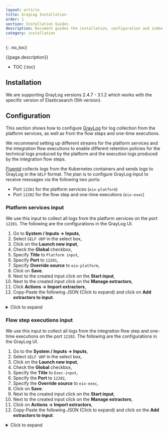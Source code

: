 ```yaml
---
layout: article
title: GrayLog Installation
order: 1
section: Installation Guides
description: Document guides the installation, configuration and index setup of the GrayLog service.
category: installation
---
```


{: .no_toc}

{{page.description}}

- TOC
{:toc}

## Installation

We are supporting GrayLog versions 2.4.7 - 3.1.2 which works with the specific
version of Elasticsearch (5th version).

## Configuration

This section shows how to configure [GrayLog](graylog) for log collection
from the platform services, as well as from the flow steps and one-time executions.

We recommend setting up different streams for the platform services and the
integration flow executions to enable different retention policies for the
technical logs produced by the platform and the execution logs produced by the
integration flow steps.

[Fluentd](/on-premises/kubernetes/fluentd) collects logs from the Kubernetes containers
and sends logs to GrayLog in the `GELF` format. The plan is to configure GrayLog
input to receive messages via the following two ports:

*   Port `12201` for the platform services (`eio-platform`)
*   Port `12202` for the flow step and one-time executions (`eio-exec`)

### Platform services input

We use this input to collect all logs from the platform services on the port
`12201`. The following are the configurations in the GrayLog UI.

1.  Go to **System / Inputs -> Inputs**,
2.  Select `GELF UDP` in the select box,
3.  Click on the **Launch new input**,
4.  Check the **Global** checkbox,
5.  Specify **Title** to `Platform input`,
6.  Specify **Port** to `12201`,
7.  Specify **Override source** to `eio-platform`,
8.  Click on **Save**.
9.  Next to the created input click on the **Start input**,
10.  Next to the created input click on the **Manage extractors**,
11.  Click **Actions -> Import extractors**,
12.  Copy-Paste the following JSON (Click to expand) and click on **Add extractors to input**.
<details close markdown="block">
<summary>
Click to expand
</summary>
{: .text-delta }
```json
{
   "extractors": [
     {
       "title": "Truncate message",
       "extractor_type": "regex_replace",
       "converters": [],
       "order": 0,
       "cursor_strategy": "copy",
       "source_field": "message",
       "target_field": "message",
       "extractor_config": {
         "replacement": "$1",
         "regex": "^(.{0,524288}).*$"
       },
       "condition_type": "none",
       "condition_value": ""
     },
     {
       "title": "JSON",
       "extractor_type": "json",
       "converters": [],
       "order": 1,
       "cursor_strategy": "copy",
       "source_field": "message",
       "target_field": "message",
       "extractor_config": {
         "flatten": false,
         "key_separator": ".",
         "list_separator": ", ",
         "kv_separator": "="
       },
       "condition_type": "string",
       "condition_value": "level"
     },
     {
       "title": "K8S Fluentd",
       "extractor_type": "json",
       "converters": [],
       "order": 2,
       "cursor_strategy": "copy",
       "source_field": "log",
       "target_field": "",
       "extractor_config": {
         "flatten": true,
         "list_separator": ", ",
         "kv_separator": "=",
         "key_prefix": "",
         "key_separator": "_",
         "replace_key_whitespace": false,
         "key_whitespace_replacement": "_"
       },
       "condition_type": "none",
       "condition_value": ""
     }
   ],
   "version": "2.4.7"
 }
```
</details>

### Flow step executions input

We use this input to collect all logs from the integration flow step and one-time
executions on the port `12202`. The following are the configurations in the GrayLog UI.

1.  Go to the **System / Inputs -> Inputs**,
2.  Select `GELF UDP` in the select box,
3.  Click on the **Launch new input**,
4.  Check the **Global** checkbox,
5.  Specify the **Title** to `Exec-input`,
6.  Specify the **Port** to `12202`,
7.  Specify the **Override source** to `eio-exec`,
8.  Click on **Save**.
9.  Next to the created input click on the **Start input**,
10.   Next to the created input click on the **Manage extractors**,
11.   Click on **Actions -> Import extractors**,
12.   Copy-Paste the following JSON (Click to expand) and click on the **Add extractors to input**.
<details close markdown="block">
<summary>
Click to expand
</summary>
{: .text-delta }
```json
{
  "extractors": [
    {
      "title": "Extract threadId",
      "extractor_type": "regex",
      "converters": [],
      "order": 0,
      "cursor_strategy": "copy",
      "source_field": "message",
      "target_field": "threadId",
      "extractor_config": {
        "regex_value": "\"threadId\" ?: ?\"([a-z0-9-]+)\""
      },
      "condition_type": "none",
      "condition_value": ""
    },
    {
      "title": "Extract level",
      "extractor_type": "regex",
      "converters": [
        {
          "type": "numeric",
          "config": {}
        }
      ],
      "order": 1,
      "cursor_strategy": "copy",
      "source_field": "message",
      "target_field": "level",
      "extractor_config": {
        "regex_value": "\"level\" ?: ?([0-9-]+)"
      },
      "condition_type": "none",
      "condition_value": ""
    },
    {
      "title": "Copy message to msg",
      "extractor_type": "copy_input",
      "converters": [],
      "order": 2,
      "cursor_strategy": "copy",
      "source_field": "message",
      "target_field": "msg",
      "extractor_config": {},
      "condition_type": "none",
      "condition_value": ""
    },
    {
      "title": "Try to parse JSON from message to msg",
      "extractor_type": "regex",
      "converters": [],
      "order": 3,
      "cursor_strategy": "copy",
      "source_field": "message",
      "target_field": "msg",
      "extractor_config": {
        "regex_value": "\"msg\" ?: ?\"(.*?)(?<!\\\\)\""
      },
      "condition_type": "none",
      "condition_value": ""
    }
  ],
  "version": "2.4.7"
}
```
</details>

## Index Set configuration

A GrayLog stream writes messages to an index set, which has configuration for
retention, sharding, and replication of the stored data. By configuring index sets,
you could, for example, have different retention times for certain streams.

### Index set for platform logs

This index set is used to configure rotation and retention policy for logs from
the platform services. Add index set following the instructions:

1.  Go to **System / Inputs -> Indices**,
2.  Click on the **Create index set** button,
3.  Specify the **Title** as `Platform index set`,
4.  Specify **Description** something like `Platform logs`,
5.  Specify **Index prefix** as `platform`,
6.  Choose the desired index rotation and retention policy,
7.  Click on **Save**.
8.  Apply custom mapping using the HTTP call to GrayLog host (click to expand):
<details close markdown="block">
<summary>
Click to expand
</summary>
{: .text-delta }
```sh
curl -X PUT -H 'Content-Type: application/json' 'http://{ELASTICSEARCH_HOST}:9200/_template/platform-custom-mapping?pretty' -d '
{
    "index_patterns": ["platform_*"],
    "settings": {
        "index": {
            "analysis": {
                "analyzer": {
                    "analyzer_keyword": {
                        "filter": "lowercase",
                        "tokenizer": "keyword"
                    }
                }
            }
        }
    },
    "mappings": {
        "properties": {
            "msg": {
                "type": "text",
                "analyzer": "analyzer_keyword"
            }
        }
    }
}
'
```
</details>

### Index set for flow executions

This index set is used to configure rotation and retention policy for logs from
the integration flow steps and one-time executions. Add index set following the instructions:

1.  Go to the **System / Inputs -> Indices**,
2.  Click on **Create index set** button,
3.  Specify the **Title** as `Exec index set`,
4.  Specify the **Description** as `Flow steps and one-time execs logs`,
5.  Specify **Index prefix** to `exec`,
6.  Choose desired index rotation and retention policy,
7.  Click on **Save**
8.  Apply custom mapping using the HTTP call to GrayLog host (click to expand):
<details close markdown="block">
<summary>
Click to expand
</summary>
{: .text-delta }
```sh
curl -X PUT -H 'Content-Type: application/json' 'http://{ELASTICSEARCH_HOST}:9200/_template/exec-custom-mapping?pretty' -d '
{
    "order": 0,
    "index_patterns": [
        "exec_*"
    ],
    "mappings": {
        "properties": {
            "msg": {
                "analyzer": "simple",
                "type": "text"
            }
        }
    }
}
'
```
</details>

## Stream configuration

The Graylog streams are a mechanism to route messages into categories in realtime
while they are processed. You define rules that instruct Graylog which message to
route into which streams.

Every stream is assigned to an index set which controls how messages routed into
that stream are being stored into the [Elasticsearch](elasticsearch).

Two streams must be configured:

*   platform logs
*   flows steps & one-time exec logs

### Configuring stream for platform logs

This stream is used to route all platform logs to **Platform index set**.

1.  Go to **Streams**,
2.  Click on **Create Stream** button,
3.  Specify the **Title** to `Platform stream`,
4.  Specify the **Description** to `Platform logs`,
5.  Specify the **Index Set** to `Platform index set`,
6.  Check **Remove matches from ‘All messages’ stream**,
7.  Click on **Save**.
8.  In the right to the created stream click on **Manage rules**,
9.  Click on **Add stream rule**,
10.  Specify **Field** to `source`,
11.  Specify **Type** to `match exactly`,
12.  Specify **Value** to `eio-platform`,
13.  Click on **Save**
14.  Next to the created stream click on **Start Stream**,
15.  Check if messages are being collected.

### Configuring “exec” stream

This stream is used to route all flow steps & one-time execution logs to **Exec index set**.

1.  Go to the **Streams**,
2.  Click to **Create Stream** button,
3.  Specify the **Title** as `Exec stream`,
4.  Specify the **Description** to `Flow steps & one-time execs logs`,
5.  Specify the **Index Set** to `Exec index set`,
6.  Check **Remove matches from ‘All messages’ stream**
7.  Click to **Save**.
8.  In the right to the created stream click on **Manage rules**,
9.  Click **Add stream rule**,
10.  Specify **Field** to `source`,
11.  Specify **Type** to `match exactly`,
12.  Specify **Value** to `eio-exec`,
13.  Click to **Save**.
14.  Next to the created stream click on **Start Stream**,
15.  Check if messages are being collected.
